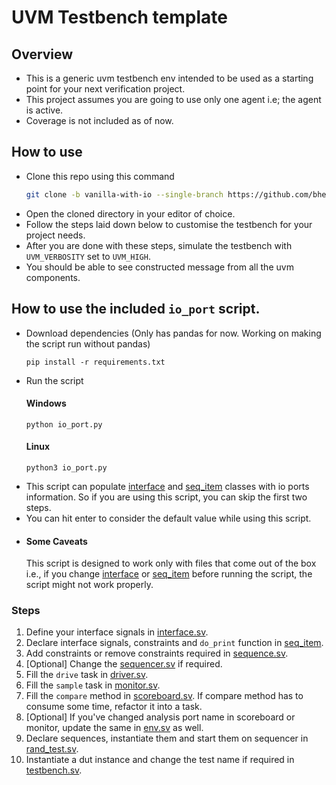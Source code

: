 # UVM Testbench template

## Overview

- This is a generic uvm testbench env intended to be used as a starting point for your next verification project.
- This project assumes you are going to use only one agent i.e; the agent is active.
- Coverage is not included as of now.

## How to use

- Clone this repo using this command
  ```bash
  git clone -b vanilla-with-io --single-branch https://github.com/bhendi-boi/uvm_tb_templates.git
  ```
- Open the cloned directory in your editor of choice.
- Follow the steps laid down below to customise the testbench for your project needs.
- After you are done with these steps, simulate the testbench with `UVM_VERBOSITY` set to `UVM_HIGH`.
- You should be able to see constructed message from all the uvm components.

## How to use the included `io_port` script.

- Download dependencies (Only has pandas for now. Working on making the script run without pandas)
  ```
  pip install -r requirements.txt
  ```
- Run the script
  #### Windows
  ```
  python io_port.py
  ```
  #### Linux
  ```
  python3 io_port.py
  ```
- This script can populate [interface](interface.sv) and [seq_item](seq_item.sv) classes with io ports information. So if you are using this script, you can skip the first two steps.
- You can hit enter to consider the default value while using this script.
- #### Some Caveats
  This script is designed to work only with files that come out of the box i.e., if you change [interface](interface.sv) or [seq_item](seq_item.sv) before running the script, the script might not work properly.

### Steps

1. Define your interface signals in [interface.sv](interface.sv).
2. Declare interface signals, constraints and `do_print` function in [seq_item](seq_item.sv).
3. Add constraints or remove constraints required in [sequence.sv](sequence.sv).
4. [Optional] Change the [sequencer.sv](sequencer.sv) if required.
5. Fill the `drive` task in [driver.sv](driver.sv).
6. Fill the `sample` task in [monitor.sv](monitor.sv).
7. Fill the `compare` method in [scoreboard.sv](scoreboard.sv). If compare method has to consume some time, refactor it into a task.
8. [Optional] If you've changed analysis port name in scoreboard or monitor, update the same in [env.sv](env.sv) as well.
9. Declare sequences, instantiate them and start them on sequencer in [rand_test.sv](rand_test.sv).
10. Instantiate a dut instance and change the test name if required in [testbench.sv](testbench.sv).
